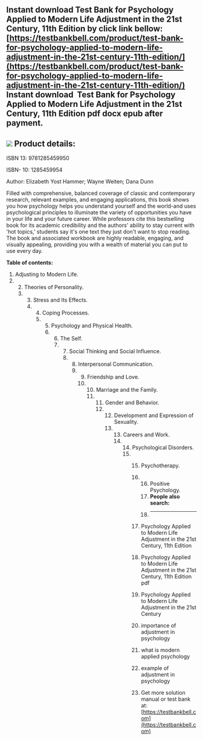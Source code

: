 Instant download **Test Bank for Psychology Applied to Modern Life Adjustment in the 21st Century, 11th Edition** by click link bellow:  
[https://testbankbell.com/product/test-bank-for-psychology-applied-to-modern-life-adjustment-in-the-21st-century-11th-edition/](https://testbankbell.com/product/test-bank-for-psychology-applied-to-modern-life-adjustment-in-the-21st-century-11th-edition/)  
**Instant download  Test Bank for Psychology Applied to Modern Life Adjustment in the 21st Century, 11th Edition pdf docx epub after payment.**
-----------------------------------------------------------------------------------------------------------------------------------------------


![](https://testbankbell.com/wp-content/uploads/2023/05/Test-Bank-for-Psychology-Applied-to-Modern-Life-Adjustment-in-the-21st-Century-11th-Edition-228x228-1.jpg)
**Product details:**
--------------------


ISBN 13: 9781285459950

ISBN- 10: 1285459954

Author: Elizabeth Yost Hammer; Wayne Weiten; Dana Dunn




 Filled with comprehensive, balanced coverage of classic and contemporary research, relevant examples, and engaging applications, this book shows you how psychology helps you understand yourself and the world-and uses psychological principles to illuminate the variety of opportunities you have in your life and your future career. While professors cite this bestselling book for its academic credibility and the authors' ability to stay current with 'hot topics,' students say it's one text they just don't want to stop reading. The book and associated workbook are highly readable, engaging, and visually appealing, providing you with a wealth of material you can put to use every day.




 **Table of contents:**
 1. Adjusting to Modern Life.
 2. 2. Theories of Personality.
    3. 3. Stress and Its Effects.
       4. 4. Coping Processes.
          5. 5. Psychology and Physical Health.
             6. 6. The Self.
                7. 7. Social Thinking and Social Influence.
                   8. 8. Interpersonal Communication.
                      9. 9. Friendship and Love.
                         10. 10. Marriage and the Family.
                             11. 11. Gender and Behavior.
                                 12. 12. Development and Expression of Sexuality.
                                     13. 13. Careers and Work.
                                         14. 14. Psychological Disorders.
                                             15. 15. Psychotherapy.
                                                 16. 16. Positive Psychology.
                                                     17. **People also search:**
                                                     18. -----------------------
                                                    
                                                 17. Psychology Applied to Modern Life Adjustment in the 21st Century, 11th Edition
                                                
                                                 18. Psychology Applied to Modern Life Adjustment in the 21st Century, 11th Edition pdf
                                                
                                                 19. Psychology Applied to Modern Life Adjustment in the 21st Century
                                                
                                                 20. importance of adjustment in psychology
                                                
                                                 21. what is modern applied psychology
                                                
                                                 22. example of adjustment in psychology
                                                 23.  Get more solution manual or test bank at: [https://testbankbell.com](https://testbankbell.com)
